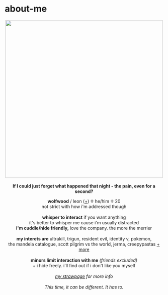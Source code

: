 # about-me
<p align="center">
  <img src="https://64.media.tumblr.com/154bc358e31a6485226ed8a9346652ea/2c9e5c7571cf54eb-20/s2048x3072/90ad4ac9b117122152d8d859dc2c0eefed08cb26.pnj" width="500px">
  <br><br><b>If I could just forget what happened that night - the pain, even for a second?</b>
  </p>
<p align="center">
  <b>wolfwood</b> / leon (<a href="https://en.pronouns.page/@vashwood-">+</a>) ♰ he/him ♰ 20
  <br>not strict with how i'm addressed though
  <br><br>
<b>whisper to interact</b> if you want anything
<br>it's better to whisper me cause i'm usually distracted
<br><b>i'm cuddle/hide friendly,</b> love the company. the more the merrier
<br><br>
<b>my interets are</b>
ultrakill, trigun, resident evil, identity v, pokemon,
<br>the mandela catalogue, scott pilgrim vs the world, jerma, creepypastas <a href="https://rentry.co/wolfwood_">+ more</a>
<br><br><b>minors limit interaction with me</b> <i>(friends excluded)</i>
<br>+ i hide freely. i'll find out if i don't like you myself
<br><br><i><a href="https://vashwoods.straw.page">my strawpage</a> for more info</i>
<br>
<br><i>This time, it can be different. It has to.</i>
</p>
